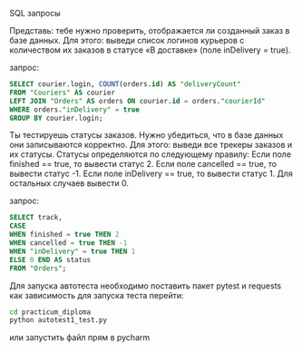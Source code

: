 SQL запросы

Представь: тебе нужно проверить, отображается ли созданный заказ в базе данных.
Для этого: выведи список логинов курьеров с количеством их заказов в статусе «В доставке» (поле inDelivery = true). 

запрос:

``` sql
SELECT courier.login, COUNT(orders.id) AS "deliveryCount" 
FROM "Couriers" AS courier 
LEFT JOIN "Orders" AS orders ON courier.id = orders."courierId" 
WHERE orders."inDelivery" = true 
GROUP BY courier.login;
```

Ты тестируешь статусы заказов. Нужно убедиться, что в базе данных они записываются корректно. Для этого: выведи все трекеры заказов и их статусы. Статусы определяются по следующему правилу: Если поле finished == true, то вывести статус 2. Если поле canсelled == true, то вывести статус -1. Если поле inDelivery == true, то вывести статус 1. Для остальных случаев вывести 0.

запрос:

``` sql
SELECT track, 
CASE 
WHEN finished = true THEN 2 
WHEN cancelled = true THEN -1 
WHEN "inDelivery" = true THEN 1 
ELSE 0 END AS status 
FROM "Orders";
```

Для запуска автотеста необходимо поставить пакет pytest и requests как зависимость
для запуска теста перейти:
```bash
cd practicum_diploma
python autotest1_test.py
```
 или запустить файл прям в pycharm